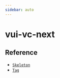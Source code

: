 ```yaml
---
sidebar: auto
---
```


# vui-vc-next

## Reference

- [`Skeleton`](./skeleton.html)
- [`Tag`](./tag.html)
